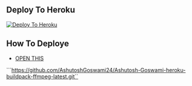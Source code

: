 <p align="center">

## Deploy To Heroku

[![Deploy To Heroku](https://www.herokucdn.com/deploy/button.svg)](https://heroku.com/deploy?template=https://github.com/AshutoshGoswami24/text-leech-bot)

## How To Deploye 

* [OPEN THIS](https://github.com/AshutoshGoswami24/text-leech-bot/blob/main/help/heroku.md#deploy-to-heroku)


```https://github.com/AshutoshGoswami24/Ashutosh-Goswami-heroku-buildpack-ffmpeg-latest.git``
